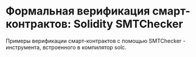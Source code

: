 # Формальная верификация смарт-контрактов: Solidity SMTChecker

Примеры верификации смарт-контрактов с помощью SMTChecker - инструмента, встроенного в компилятор solc.

